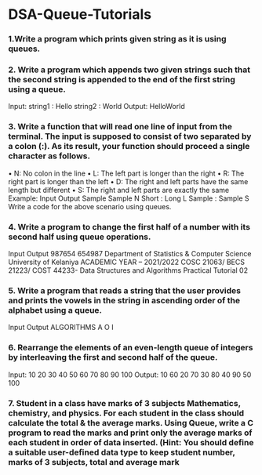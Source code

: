 # DSA-Queue-Tutorials
### 1.Write a program which prints given string as it is using queues.
### 2. Write a program which appends two given strings such that the second string is appended to the end of the first string using a queue.
Input:
string1 : Hello
string2 : World
Output: HelloWorld
### 3. Write a function that will read one line of input from the terminal. The input is supposed to consist of two separated by a colon (:). As its result, your function should proceed a single character as follows. 
• N: No colon in the line
• L: The left part is longer than the right
• R: The right part is longer than the left
• D: The right and left parts have the same length but different
• S: The right and left parts are exactly the same
Example: 
 Input Output 
Sample Sample N 
Short : Long L 
Sample : Sample S 
Write a code for the above scenario using queues.
### 4. Write a program to change the first half of a number with its second half using queue operations.
Input Output
987654 654987
Department of Statistics & Computer Science
University of Kelaniya ACADEMIC YEAR – 2021/2022
COSC 21063/ BECS 21223/ COST 44233-
Data Structures and Algorithms
Practical Tutorial 02
### 5. Write a program that reads a string that the user provides and prints the vowels in the string in ascending order of the alphabet using a queue. 
Input Output
ALGORITHMS A O I
### 6. Rearrange the elements of an even-length queue of integers by interleaving the first and second half of the queue.
Input: 10 20 30 40 50 60 70 80 90 100
Output: 10 60 20 70 30 80 40 90 50 100
### 7. Student in a class have marks of 3 subjects Mathematics, chemistry, and physics. For each student in the class should calculate the total & the average marks. Using Queue, write a C program to read the marks and print only the average marks of each student in order of data inserted. (Hint: You should define a suitable user-defined data type to keep student number, marks of 3 subjects, total and average mark
